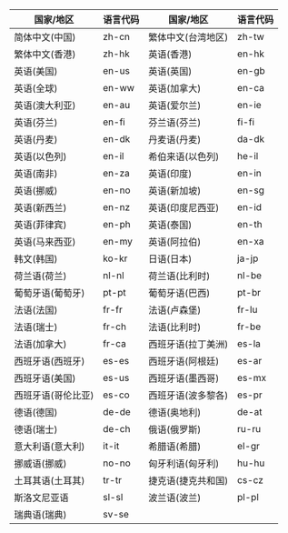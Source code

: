 | 国家/地区        | 语言代码   | 国家/地区        | 语言代码   |
|--------------|--------|--------------|--------|
| 简体中文(中国)   | zh-cn | 繁体中文(台湾地区) | zh-tw |
| 繁体中文(香港)   | zh-hk | 英语(香港)     | en-hk |
| 英语(美国)     | en-us | 英语(英国)     | en-gb |
| 英语(全球)     | en-ww | 英语(加拿大)    | en-ca |
| 英语(澳大利亚)   | en-au | 英语(爱尔兰)    | en-ie |
| 英语(芬兰)     | en-fi | 芬兰语(芬兰)    | fi-fi |
| 英语(丹麦)     | en-dk | 丹麦语(丹麦)    | da-dk |
| 英语(以色列)    | en-il | 希伯来语(以色列)  | he-il |
| 英语(南非)     | en-za | 英语(印度)     | en-in |
| 英语(挪威)     | en-no | 英语(新加坡)    | en-sg |
| 英语(新西兰)    | en-nz | 英语(印度尼西亚)  | en-id |
| 英语(菲律宾)    | en-ph | 英语(泰国)     | en-th |
| 英语(马来西亚)   | en-my | 英语(阿拉伯)    | en-xa |
| 韩文(韩国)     | ko-kr | 日语(日本)     | ja-jp |
| 荷兰语(荷兰)    | nl-nl | 荷兰语(比利时)   | nl-be |
| 葡萄牙语(葡萄牙)  | pt-pt | 葡萄牙语(巴西)   | pt-br |
| 法语(法国)     | fr-fr | 法语(卢森堡)    | fr-lu |
| 法语(瑞士)     | fr-ch | 法语(比利时)    | fr-be |
| 法语(加拿大)    | fr-ca | 西班牙语(拉丁美洲) | es-la |
| 西班牙语(西班牙)  | es-es | 西班牙语(阿根廷)  | es-ar |
| 西班牙语(美国)   | es-us | 西班牙语(墨西哥)  | es-mx |
| 西班牙语(哥伦比亚) | es-co | 西班牙语(波多黎各) | es-pr |
| 德语(德国)     | de-de | 德语(奥地利)    | de-at |
| 德语(瑞士)     | de-ch | 俄语(俄罗斯)    | ru-ru |
| 意大利语(意大利)  | it-it | 希腊语(希腊)    | el-gr |
| 挪威语(挪威)    | no-no | 匈牙利语(匈牙利)  | hu-hu |
| 土耳其语(土耳其)  | tr-tr | 捷克语(捷克共和国) | cs-cz |
| 斯洛文尼亚语       | sl-sl | 波兰语(波兰)    | pl-pl |
| 瑞典语(瑞典)    | sv-se |

